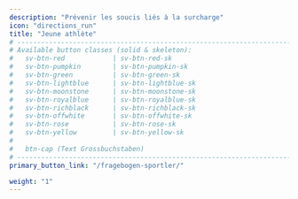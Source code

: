 ```yaml
---
description: "Prévenir les soucis liés à la surcharge"
icon: "directions_run"
title: "Jeune athlète"
# ------------------------------------------------------------------------------
# Available button classes (solid & skeleton):
#   sv-btn-red            | sv-btn-red-sk
#   sv-btn-pumpkin        | sv-btn-pumpkin-sk
#   sv-btn-green          | sv-btn-green-sk
#   sv-btn-lightblue      | sv-btn-lightblue-sk
#   sv-btn-moonstone      | sv-btn-moonstone-sk
#   sv-btn-royalblue      | sv-btn-royalblue-sk
#   sv-btn-richblack      | sv-btn-richblack-sk
#   sv-btn-offwhite       | sv-btn-offwhite-sk
#   sv-btn-rose           | sv-btn-rose-sk
#   sv-btn-yellow         | sv-btn-yellow-sk
#
#   btn-cap (Text Grossbuchstaben)
# ------------------------------------------------------------------------------
primary_button_link: "/fragebogen-sportler/"

weight: "1"
---
```


